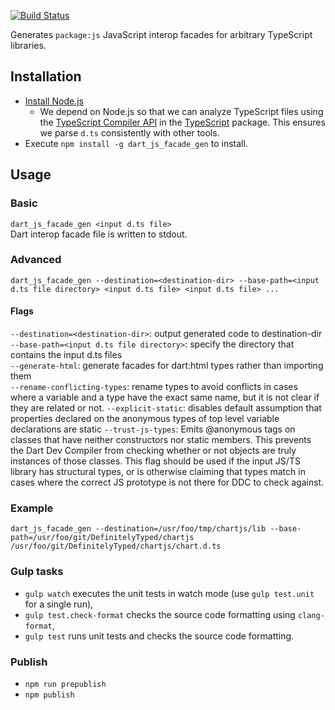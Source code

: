 [![Build Status](https://travis-ci.org/dart-lang/js_facade_gen.svg?branch=master)](https://travis-ci.org/dart-lang/js_facade_gen)

Generates `package:js` JavaScript interop facades for arbitrary TypeScript libraries.

## Installation

- [Install Node.js](https://docs.npmjs.com/getting-started/installing-node)
   - We depend on Node.js so that we can analyze TypeScript files using the [TypeScript Compiler API](https://github.com/Microsoft/TypeScript/wiki/Using-the-Compiler-API) in the [TypeScript](https://www.npmjs.com/package/typescript) package. This ensures we parse `d.ts` consistently with other tools.
- Execute `npm install -g dart_js_facade_gen` to install.

## Usage

### Basic
`dart_js_facade_gen <input d.ts file>`<br/>
Dart interop facade file is written to stdout.

### Advanced
`dart_js_facade_gen --destination=<destination-dir> --base-path=<input d.ts file directory> <input d.ts file> <input d.ts file> ...`

#### Flags
`--destination=<destination-dir>`: output generated code to destination-dir<br/>
`--base-path=<input d.ts file directory>`: specify the directory that contains the input d.ts files<br/>
`--generate-html`: generate facades for dart:html types rather than importing them<br/>
`--rename-conflicting-types`: rename types to avoid conflicts in cases where a variable and a type have the exact same name, but it is not clear if they are related or not.
`--explicit-static`: disables default assumption that properties declared on the anonymous types of top level variable declarations are static
`--trust-js-types`: Emits @anonymous tags on classes that have neither constructors nor static members. This prevents the Dart Dev Compiler from checking whether or not objects are truly instances of those classes. This flag should be used if the input JS/TS library has structural types, or is otherwise claiming that types match in cases where the correct JS prototype is not there for DDC to check against.

### Example
`dart_js_facade_gen --destination=/usr/foo/tmp/chartjs/lib --base-path=/usr/foo/git/DefinitelyTyped/chartjs /usr/foo/git/DefinitelyTyped/chartjs/chart.d.ts`

### Gulp tasks

- `gulp watch` executes the unit tests in watch mode (use `gulp test.unit` for a single run),
- `gulp test.check-format` checks the source code formatting using `clang-format`,
- `gulp test` runs unit tests and checks the source code formatting.

### Publish

 - `npm run prepublish`
 - `npm publish`
